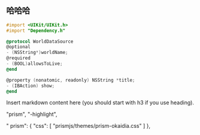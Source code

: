 ## 哈哈哈

```objectivec
#import <UIKit/UIKit.h>
#import "Dependency.h"

@protocol WorldDataSource
@optional
- (NSString*)worldName;
@required
- (BOOL)allowsToLive;
@end

@property (nonatomic, readonly) NSString *title;
- (IBAction) show;
@end

```

<!--sec data-title="Introduction" data-id="section0" data-show=true ces-->

Insert markdown content here (you should start with h3 if you use heading).

<!--endsec-->


"prism",
"-highlight",

"
prism": {
"css": [
"prismjs/themes/prism-okaidia.css"
]
},